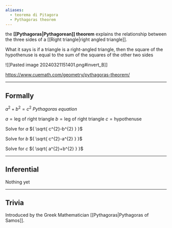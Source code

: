 ```yaml
---
aliases:
  - teorema di Pitagora
  - Pythagoras theorem
---
```

the **[[Pythagoras|Pythagorean]] theorem** explains the relationship between the three sides of a [[Right triangle|right angled triangle]].

What it says is if a triangle is a right-angled triangle, then the square of the hypothenuse is equal to the sum of the squares of the other two sides

![[Pasted image 20240321151401.png#invert_B]]

https://www.cuemath.com/geometry/pythagoras-theorem/

---

## Formally

${ a^{2}+b^{2}=c^{2} }$
_Pythagoras equation_

${ a = \text{leg of right triangle} }$
${ b = \text{leg of right triangle} }$
${ c = \text{hypothenuse} }$

Solve for ${ a }$
${ \sqrt{ c^{2}-b^{2} } }$

Solve for ${ b }$
${ \sqrt{ c^{2}-a^{2} } }$

Solve for ${ c }$
${ \sqrt{ a^{2}+b^{2} } }$

---

## Inferential

Nothing yet

---

## Trivia

Introduced by the Greek Mathematician [[Pythagoras|Pythagoras of Samos]].